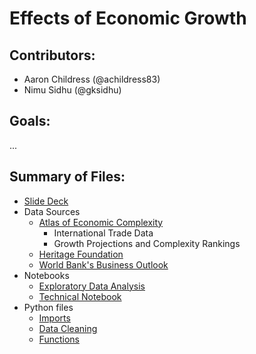 # Effects of Economic Growth

## Contributors:
- Aaron Childress (@achildress83) 
- Nimu Sidhu (@gksidhu)

## Goals:
...

## Summary of Files: 
- [Slide Deck](link)
- Data Sources
  - [Atlas of Economic Complexity](https://dataverse.harvard.edu/dataverse/atlas)
    - International Trade Data
    - Growth Projections and Complexity Rankings 
  - [Heritage Foundation](https://www.heritage.org/index/download)
  - [World Bank's Business Outlook](https://www.doingbusiness.org/en/rankings)
- Notebooks
  - [Exploratory Data Analysis](link)
  - [Technical Notebook](link)
- Python files 
  - [Imports](link)
  - [Data Cleaning](link)
  - [Functions](link)
